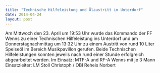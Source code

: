 ```yaml
---
title: "Technische Hilfeleistung und Ölaustritt im Unterdorf"
date: 2014-04-24
layout: post
---
```


Am Mittwoch den 23. April um 19:53 Uhr wurde das Kommando der FF Wenns zu einer Technischen Hilfeleistung ins Unterdorf und am Donnerstagnachmittag um 13:32 Uhr zu einem Austritt von rund 10 Liter Speiseöl im Bereich Musikpavillon gerufen. Beide Technischen Hilfeleistungen konnten jeweils nach rund einer Stunde erfolgreich abgearbeitet werden.
Im Einsatz:
MTF-A und RF-A Wenns mit je 3 Mann
Einsatzleiter: LM Stoll Christoph / OBI Reheis Norbert